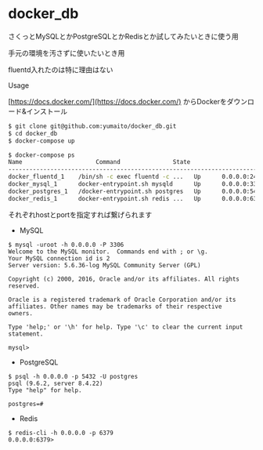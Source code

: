 # docker_db

さくっとMySQLとかPostgreSQLとかRedisとか試してみたいときに使う用

手元の環境を汚さずに使いたいとき用

fluentd入れたのは特に理由はない

Usage

[https://docs.docker.com/](https://docs.docker.com/) からDockerをダウンロード&インストール

```sh
$ git clone git@github.com:yumaito/docker_db.git
$ cd docker_db
$ docker-compose up
```

```sh
$ docker-compose ps
Name                     Command               State                        Ports
-------------------------------------------------------------------------------------------------------------
docker_fluentd_1    /bin/sh -c exec fluentd -c ...   Up      0.0.0.0:24224->24224/tcp, 0.0.0.0:5140->5140/tcp
docker_mysql_1      docker-entrypoint.sh mysqld      Up      0.0.0.0:3306->3306/tcp
docker_postgres_1   /docker-entrypoint.sh postgres   Up      0.0.0.0:5432->5432/tcp
docker_redis_1      docker-entrypoint.sh redis ...   Up      0.0.0.0:6379->6379/tcp
```

それぞれhostとportを指定すれば繋げられます

* MySQL

```console
$ mysql -uroot -h 0.0.0.0 -P 3306
Welcome to the MySQL monitor.  Commands end with ; or \g.
Your MySQL connection id is 2
Server version: 5.6.36-log MySQL Community Server (GPL)

Copyright (c) 2000, 2016, Oracle and/or its affiliates. All rights reserved.

Oracle is a registered trademark of Oracle Corporation and/or its
affiliates. Other names may be trademarks of their respective
owners.

Type 'help;' or '\h' for help. Type '\c' to clear the current input statement.

mysql>
```

* PostgreSQL

```console
$ psql -h 0.0.0.0 -p 5432 -U postgres
psql (9.6.2, server 8.4.22)
Type "help" for help.

postgres=#
```

* Redis

```console
$ redis-cli -h 0.0.0.0 -p 6379
0.0.0.0:6379>
```
